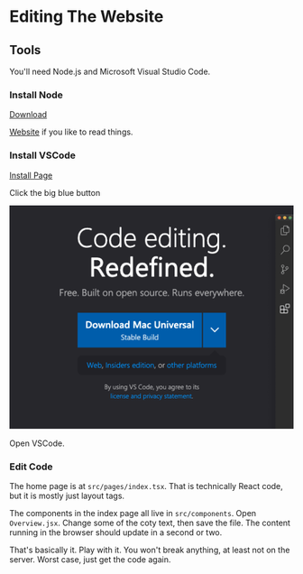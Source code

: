 # Editing The Website

## Tools

You'll need Node.js and Microsoft Visual Studio Code.

### Install Node

[Download](https://nodejs.org/dist/v18.15.0/node-v18.15.0.pkg)

[Website](https://nodejs.org/en/download) if you like to read things.

### Install VSCode

[Install Page](https://code.visualstudio.com/)

Click the big blue button

![](big_blue_button.png)

Open VSCode.



### Edit Code

The home page is at `src/pages/index.tsx`. That is technically React code, but it is mostly just layout tags.

The components in the index page all live in `src/components`. Open `Overview.jsx`. Change some of the coty text, then
save the file. The content running in the browser should update in a second or two.

That's basically it. Play with it. You won't break anything, at least not on the server. Worst case, just get the code again.
